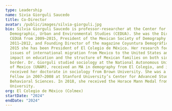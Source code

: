 ```yaml
---
type: Leadership
name: Sivia Giorguli Saucedo
title: Co-Director
avatar: /public/images/silvia-giorguli.jpg
bio: Silvia Giorguli Saucedo is professor-researcher at the Center for
  Demographic, Urban and Environmental Studies (CEDUA). She was the Director of
  CEDUA from 2009–2015, President of the Mexican Society of Demography from
  2011–2012, and Founding Director of the magazine Coyuntura Demográfica. Since
  2015 she has been President of El Colegio de México. Her research focuses on
  issues of international migration from Mexico to the United States and its
  impact on education and the structure of Mexican families on both sides of the
  border. Dr. Giorguli studied sociology at the National Autonomous University
  of Mexico (UNAM), received an MA in demography from El Colegio, and in 2004
  received her doctorate in sociology from Brown University. She was a Visiting
  Fellow in 2007–2008 at Stanford University’s Center for Advanced Study in the
  Behavioral Sciences. In 2018, she received the Horace Mann Medal from Brown
  University.
org: El Colegio de México (Colmex)
startDate: "2024"
endDate: "2024"
---
```

